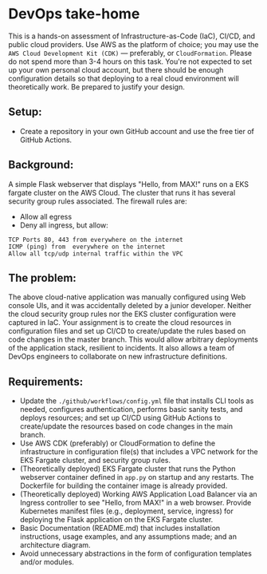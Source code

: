 # DevOps take-home
This is a hands-on assessment of Infrastructure-as-Code (IaC), CI/CD, and public cloud providers. Use AWS as the platform of choice; you may use the `AWS Cloud Development Kit (CDK)` — preferably, or `CloudFormation`. Please do not spend more than 3-4 hours on this task. You're not expected to set up your own personal cloud account, but there should be enough configuration details so that deploying to a real cloud environment will theoretically work. Be prepared to justify your design.

## Setup:
- Create a repository in your own GitHub account and use the free tier of GitHub Actions.

## Background:
A simple Flask webserver that displays "Hello, from MAX!" runs on a EKS fargate cluster on the AWS Cloud. The cluster that runs it has several security group rules associated. The firewall rules are:

- Allow all egress
- Deny all ingress, but allow:
```
TCP Ports 80, 443 from everywhere on the internet
ICMP (ping) from  everywhere on the internet
Allow all tcp/udp internal traffic within the VPC
```

## The problem:
The above cloud-native application was manually configured using Web console UIs, and it was accidentally deleted by a junior developer. Neither the cloud security group rules nor the EKS cluster configuration were captured in IaC. Your assignment is to create the cloud resources in configuration files and set up CI/CD to create/update the rules based on code changes in the master branch. This would allow arbitrary deployments of the application stack, resilient to incidents. It also allows a team of DevOps engineers to collaborate on new infrastructure definitions.

## Requirements:
- Update the `./github/workflows/config.yml` file that installs CLI tools as needed, configures authentication, performs basic sanity tests, and deploys resources; and set up CI/CD using GitHub Actions to create/update the resources based on code changes in the main branch.
- Use AWS CDK (preferably) or CloudFormation to define the infrastructure in configuration file(s) that includes a VPC network for the EKS Fargate cluster, and security group rules.
- (Theoretically deployed) EKS Fargate cluster that runs the Python webserver container defined in `app.py` on startup and any restarts. The Dockerfile for building the container image is already provided.
- (Theoretically deployed) Working AWS Application Load Balancer via an Ingress controller to see "Hello, from MAX!" in a web browser. Provide Kubernetes manifest files (e.g., deployment, service, ingress) for deploying the Flask application on the EKS Fargate cluster.
- Basic Documentation (README.md) that includes installation instructions, usage examples, and any assumptions made; and an architecture diagram.
- Avoid unnecessary abstractions in the form of configuration templates and/or modules.
